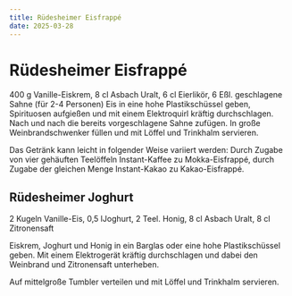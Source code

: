 ```yaml
---
title: Rüdesheimer Eisfrappé
date: 2025-03-28
---
```


# Rüdesheimer Eisfrappé

400 g Vanille-Eiskrem, 8 cl Asbach Uralt, 6 cl Eierlikör, 6 Eßl. geschlagene Sahne (für 2-4 Personen)
Eis in eine hohe Plastikschüssel geben, Spirituosen aufgießen und mit einem Elektroquirl kräftig durchschlagen. Nach und nach die bereits vorgeschlagene Sahne zufügen. In große Weinbrandschwenker füllen und mit Löffel und Trinkhalm servieren.

Das Getränk kann leicht in folgender Weise variiert werden: Durch Zugabe von vier gehäuften Teelöffeln Instant-Kaffee zu Mokka-Eisfrappé, durch Zugabe der gleichen Menge Instant-Kakao zu Kakao-Eisfrappé.

## Rüdesheimer Joghurt

2 Kugeln Vanille-Eis, 0,5 lJoghurt, 2 Teel. Honig, 8 cl Asbach Uralt, 8 cl Zitronensaft

Eiskrem, Joghurt und Honig in ein Barglas oder eine hohe Plastikschüssel geben. Mit einem Elektrogerät kräftig durchschlagen und dabei den Weinbrand und Zitronensaft unterheben.

Auf mittelgroße Tumbler verteilen und mit Löffel und Trinkhalm servieren.

